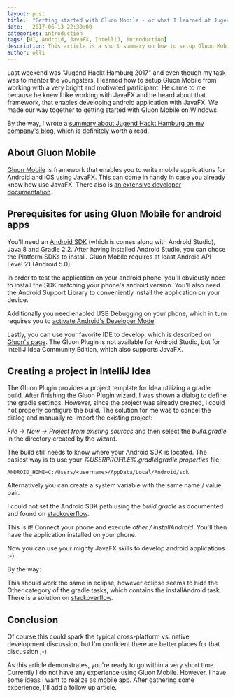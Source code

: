```yaml
---
layout: post
title:  "Getting started with Gluon Mobile - or what I learned at Jugend Hackt Hamburg 2017"
date:   2017-06-13 22:30:00
categories: introduction
tags: [UI, Android, JavaFX, IntelliJ, introduction]
description: This article is a short summary on how to setup Gluon Mobile, which I learned at Jugend Hackt Hamburg 2017.
author: olli
---
```


Last weekend was "Jugend Hackt Hamburg 2017" and even though my task was to mentor the youngsters, I learned how to setup Gluon Mobile from working with a very bright and motivated participant. He came to me because he knew I like working with JavaFX and he heard about that framework, that enables developing android application with JavaFX. We made our way together to getting started with Gluon Mobile on Windows.

By the way, I wrote a [summary about Jugend Hackt Hamburg on my company's blog](https://www.triology.de/blog/hacker-wochenende-das-war-jugend-hackt-nord), which is definitely worth a read.

## About Gluon Mobile

[Gluon Mobile](http://gluonhq.com/products/mobile/) is framework that enables you to write mobile applications for Android and iOS using JavaFX. This can come in handy in case you already know how use JavaFX. There also is [an extensive developer documentation](http://docs.gluonhq.com/charm/4.3.5/).

## Prerequisites for using Gluon Mobile for android apps

You'll need an [Android SDK](http://developer.android.com/sdk/index.html#Other) (which is comes along with Android Studio), Java 8 and Gradle 2.2. After having installed Android Studio, you can chose the Platform SDKs to install. Gluon Mobile requires at least Android API Level 21 (Android 5.0). 

In order to test the application on your android phone, you'll obviously need to install the SDK matching your phone's android version. You'll also need the Android Support Library to conveniently install the application on your device.

Additionally you need enabled USB Debugging on your phone, which in turn requires you to [activate Android's Developer Mode](http://www.greenbot.com/article/2457986/how-to-enable-developer-options-on-your-android-phone-or-tablet.html).

Lastly, you can use your favorite IDE to develop, which is described on [Gluon's page](http://docs.gluonhq.com/charm/4.3.5/#_project_setup). The Gluon Plugin is not available for Android Studio, but for IntelliJ Idea Community Edition, which also supports JavaFX.

## Creating a project in IntelliJ Idea

The Gluon Plugin provides a project template for Idea utilizing a gradle build. After finishing the Gluon Plugin wizard, I was shown a dialog to define the gradle settings. However, since the project was already created, I could not properly configure the build. The solution for me was to cancel the dialog and manually re-import the existing project:
 
*File -> New -> Project from existing sources* and then select the *build.gradle* in the directory created by the wizard.

The build still needs to know where your Android SDK is located. The easiest way is to use your *%USERPROFILE%\.gradle\gradle.properties* file:

    ANDROID_HOME=C:/Users/<username>/AppData/Local/Android/sdk

Alternatively you can create a system variable with the same name / value pair.

I could not set the Android SDK path using the *build.gradle* as documented and found on [stackoverflow](https://stackoverflow.com/a/31403967).

This is it! Connect your phone and execute *other / installAndroid*. You'll then have the application installed on your phone.

Now you can use your mighty JavaFX skills to develop android applications ;-)

By the way:

This should work the same in eclipse, however eclipse seems to hide the Other category of the gradle tasks, which contains the installAndroid task. There is a solution on [stackoverflow](https://stackoverflow.com/a/40358734/2108919).

## Conclusion

Of course this could spark the typical cross-platform vs. native development discussion, but I'm confident there are better places for that discussion ;-)

As this article demonstrates, you're ready to go within a very short time. Currently I do not have any experience using Gluon Mobile. However, I have some ideas I want to realize as mobile app. After gathering some experience, I'll add a follow up article.
